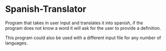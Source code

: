 # Spanish-Translator
Program that takes in user input and translates it into spanish, if the program does not know a word it will ask for the user
to provide a definition. 

This program could also be used with a different input file for any number of languages.
